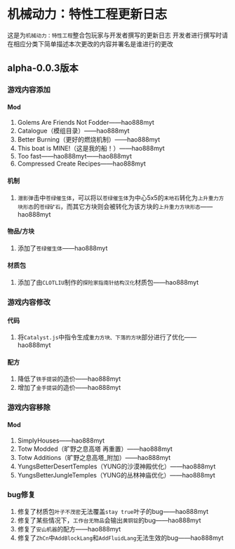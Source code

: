 # 机械动力：特性工程更新日志
这是为`机械动力：特性工程`整合包玩家与开发者撰写的更新日志
开发者进行撰写时请在相应分类下简单描述本次更改的内容并署名是谁进行的更改

## alpha-0.0.3版本

### 游戏内容添加
#### Mod
1. Golems Are Friends Not Fodder——hao888myt
2. Catalogue（模组目录）——hao888myt
3. Better Burning（更好的燃烧机制）——hao888myt
4. This boat is MINE!（这是我的船！）——hao888myt
5. Too fast——hao888myt——hao888myt
6. Compressed Create Recipes——hao888myt
#### 机制
1. `潜影弹`击中`苍绿催生体`，可以将以`苍绿催生体`为中心5x5的`末地石`转化为`上升重力方块形态`的`苍绿矿石`，而其它方块则会被转化为该方块的`上升重力方块形态`——hao888myt
#### 物品/方块
1. 添加了`苍绿催生体`——hao888myt
#### 材质包
1. 添加了由`CLOTLIU`制作的`探险家指南针结构汉化`材质包——hao888myt

### 游戏内容修改
#### 代码
1. 将`Catalyst.js`中指令生成`重力方块、下落的方块`部分进行了优化——hao888myt
#### 配方
1. 降低了`铁手提袋`的造价——hao888myt
2. 增加了`金手提袋`的造价——hao888myt

### 游戏内容移除
#### Mod
1. SimplyHouses——hao888myt
2. Totw Modded（旷野之息高塔 再重置）——hao888myt
3. Totw Additions（旷野之息高塔_附加）——hao888myt
4. YungsBetterDesertTemples（YUNG的沙漠神殿优化）——hao888myt
5. YungsBetterJungleTemples（YUNG的丛林神庙优化）——hao888myt

### bug修复
1. 修复了材质包`叶子不茂密`无法覆盖`stay true`叶子的bug——hao888myt
2. 修复了某些情况下，`工作台无物品`会输出`黄铜锭`的bug——hao888myt
3. 修复了`安山机器`的配方——hao888myt
4. 修复了`ZhCn`中`AddBlockLang`和`AddFluidLang`无法生效的bug——hao888myt
